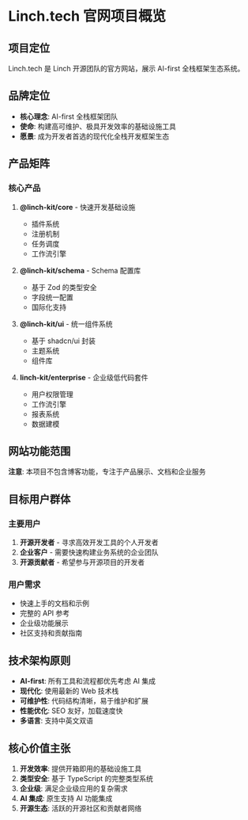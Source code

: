 # Linch.tech 官网项目概览

## 项目定位
Linch.tech 是 Linch 开源团队的官方网站，展示 AI-first 全栈框架生态系统。

## 品牌定位
- **核心理念**: AI-first 全栈框架团队
- **使命**: 构建高可维护、极具开发效率的基础设施工具
- **愿景**: 成为开发者首选的现代化全栈开发框架生态

## 产品矩阵

### 核心产品
1. **@linch-kit/core** - 快速开发基础设施
   - 插件系统
   - 注册机制
   - 任务调度
   - 工作流引擎

2. **@linch-kit/schema** - Schema 配置库
   - 基于 Zod 的类型安全
   - 字段统一配置
   - 国际化支持

3. **@linch-kit/ui** - 统一组件系统
   - 基于 shadcn/ui 封装
   - 主题系统
   - 组件库

4. **linch-kit/enterprise** - 企业级低代码套件
   - 用户权限管理
   - 工作流引擎
   - 报表系统
   - 数据建模

## 网站功能范围
**注意**: 本项目不包含博客功能，专注于产品展示、文档和企业服务

## 目标用户群体

### 主要用户
1. **开源开发者** - 寻求高效开发工具的个人开发者
2. **企业客户** - 需要快速构建业务系统的企业团队
3. **开源贡献者** - 希望参与开源项目的开发者

### 用户需求
- 快速上手的文档和示例
- 完整的 API 参考
- 企业级功能展示
- 社区支持和贡献指南

## 技术架构原则
- **AI-first**: 所有工具和流程都优先考虑 AI 集成
- **现代化**: 使用最新的 Web 技术栈
- **可维护性**: 代码结构清晰，易于维护和扩展
- **性能优化**: SEO 友好，加载速度快
- **多语言**: 支持中英文双语

## 核心价值主张
1. **开发效率**: 提供开箱即用的基础设施工具
2. **类型安全**: 基于 TypeScript 的完整类型系统
3. **企业级**: 满足企业级应用的复杂需求
4. **AI 集成**: 原生支持 AI 功能集成
5. **开源生态**: 活跃的开源社区和贡献者网络
